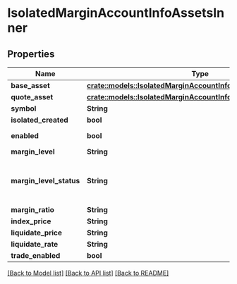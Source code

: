 # IsolatedMarginAccountInfoAssetsInner

## Properties

Name | Type | Description | Notes
------------ | ------------- | ------------- | -------------
**base_asset** | [**crate::models::IsolatedMarginAccountInfoAssetsInnerBaseAsset**](isolatedMarginAccountInfo_assets_inner_baseAsset.md) |  | 
**quote_asset** | [**crate::models::IsolatedMarginAccountInfoAssetsInnerQuoteAsset**](isolatedMarginAccountInfo_assets_inner_quoteAsset.md) |  | 
**symbol** | **String** |  | 
**isolated_created** | **bool** |  | 
**enabled** | **bool** | true-enabled, false-disabled | 
**margin_level** | **String** |  | 
**margin_level_status** | **String** | \"EXCESSIVE\", \"NORMAL\", \"MARGIN_CALL\", \"PRE_LIQUIDATION\", \"FORCE_LIQUIDATION\" | 
**margin_ratio** | **String** |  | 
**index_price** | **String** |  | 
**liquidate_price** | **String** |  | 
**liquidate_rate** | **String** |  | 
**trade_enabled** | **bool** |  | 

[[Back to Model list]](../README.md#documentation-for-models) [[Back to API list]](../README.md#documentation-for-api-endpoints) [[Back to README]](../README.md)


